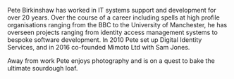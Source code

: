 Pete Birkinshaw has worked in IT systems support and development for over 20 years. Over the course of a career including
 spells at high profile organisations ranging from the BBC to the University of Manchester, he has overseen projects 
 ranging from identity access management systems to bespoke software development. In 2010 Pete set up Digital Identity
  Services, and in 2016 co-founded Mimoto Ltd with Sam Jones. 
  
  Away from work Pete enjoys photography and is on a quest 
  to bake the ultimate sourdough loaf.

